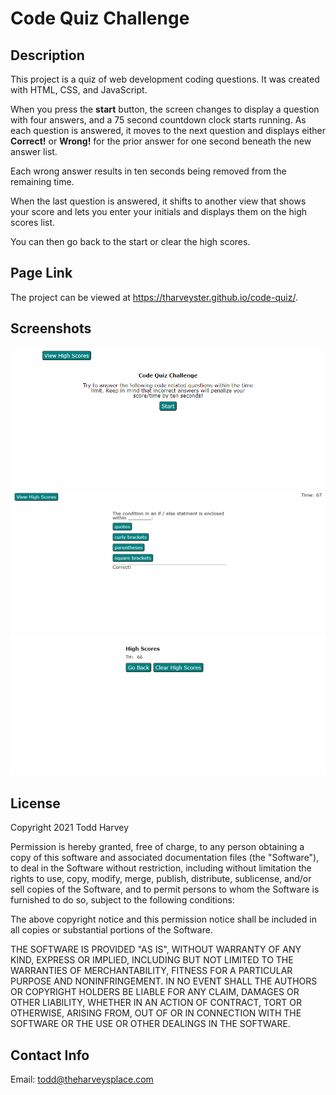 # Code Quiz Challenge

## Description
This project is a quiz of web development coding questions. It was created with HTML, CSS, and JavaScript.

When you press the **start** button, the screen changes to display a question with four answers, and a 75 second countdown clock starts running. As each question is answered, it moves to the next question and displays either **Correct!** or **Wrong!** for the prior answer for one second beneath the new answer list.

Each wrong answer results in ten seconds being removed from the remaining time.

When the last question is answered, it shifts to another view that shows your score and lets you enter your initials and displays them on the high scores list.

You can then go back to the start or clear the high scores.

## Page Link
The project can be viewed at <https://tharveyster.github.io/code-quiz/>.

## Screenshots

![The Code Quiz application asks questions about web coding.](./assets/images/code-quiz.png)
![The Code Quiz application asks questions about web coding.](./assets/images/code-quiz2.png)
![The Code Quiz application collects and show high scores.](./assets/images/code-quiz3.png)

## License
Copyright 2021 Todd Harvey

Permission is hereby granted, free of charge, to any person obtaining a copy of this software and associated documentation files (the "Software"), to deal in the Software without restriction, including without limitation the rights to use, copy, modify, merge, publish, distribute, sublicense, and/or sell copies of the Software, and to permit persons to whom the Software is furnished to do so, subject to the following conditions:

The above copyright notice and this permission notice shall be included in all copies or substantial portions of the Software.

THE SOFTWARE IS PROVIDED "AS IS", WITHOUT WARRANTY OF ANY KIND, EXPRESS OR IMPLIED, INCLUDING BUT NOT LIMITED TO THE WARRANTIES OF MERCHANTABILITY, FITNESS FOR A PARTICULAR PURPOSE AND NONINFRINGEMENT. IN NO EVENT SHALL THE AUTHORS OR COPYRIGHT HOLDERS BE LIABLE FOR ANY CLAIM, DAMAGES OR OTHER LIABILITY, WHETHER IN AN ACTION OF CONTRACT, TORT OR OTHERWISE, ARISING FROM, OUT OF OR IN CONNECTION WITH THE SOFTWARE OR THE USE OR OTHER DEALINGS IN THE SOFTWARE.

## Contact Info
Email: todd@theharveysplace.com

